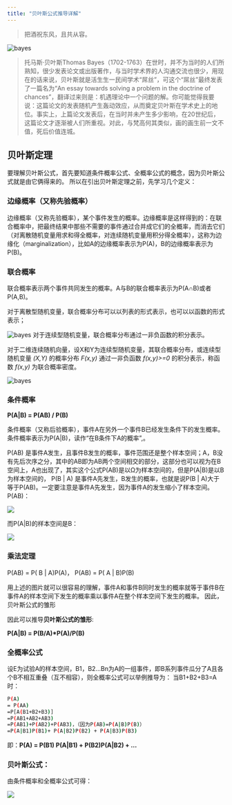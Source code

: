 ```yaml
---
title: "贝叶斯公式推导详解"
---
```



>把酒祝东风，且共从容。 

![bayes](/images/bayes.jpg)
>  托马斯·贝叶斯Thomas Bayes（1702-1763）在世时，并不为当时的人们所熟知，很少发表论文或出版著作，与当时学术界的人沟通交流也很少，用现在的话来说，贝叶斯就是活生生一民间学术“屌丝”，可这个“屌丝”最终发表了一篇名为“An essay towards solving a problem in the doctrine of chances”，翻译过来则是：机遇理论中一个问题的解。你可能觉得我要说：这篇论文的发表随机产生轰动效应，从而奠定贝叶斯在学术史上的地位。事实上，上篇论文发表后，在当时并未产生多少影响，在20世纪后，这篇论文才逐渐被人们所重视。对此，与梵高何其类似，画的画生前一文不值，死后价值连城。


## 贝叶斯定理

要理解贝叶斯公式，首先要知道条件概率公式、全概率公式的概念，因为贝叶斯公式就是由它俩得来的。
所以在引出贝叶斯定理之前，先学习几个定义：

### 边缘概率（又称先验概率）
边缘概率（又称先验概率），某个事件发生的概率。边缘概率是这样得到的：在联合概率中，把最终结果中那些不需要的事件通过合并成它们的全概率，而消去它们（对离散随机变量用求和得全概率，对连续随机变量用积分得全概率），这称为边缘化（marginalization），比如A的边缘概率表示为P(A)，B的边缘概率表示为P(B)。 

### 联合概率
联合概率表示两个事件共同发生的概率。A与B的联合概率表示为P(A∩B)或者P(A,B)。

对于离散型随机变量，联合概率分布可以以列表的形式表示，也可以以函数的形式表示；

![bayes](/images/lianhefenbu.png)
对于连续型随机变量，联合概率分布通过一非负函数的积分表示。

对于二维连续随机向量，设X和Y为连续型随机变量，其联合概率分布，或连续型随机变量 *(X,Y)* 的概率分布 *F(x,y)* 通过一非负函数 *f(x,y)>=0* 的积分表示，称函数 *f(x,y)* 为联合概率密度。

![bayes](/images/lianhefenbu2.png)
### 条件概率

**P(A|B) = P(AB) / P(B)**


条件概率（又称后验概率），事件A在另外一个事件B已经发生条件下的发生概率。条件概率表示为P(A|B)，读作“在B条件下A的概率”,。


P(AB) 是事件A发生，且事件B发生的概率，事件范围还是整个样本空间；A，B没有先后次序之分，其中的AB即为AB两个空间相交的部分，这部分也可以视为在B空间上，A也出现了，其实这个公式P(AB)是以Ω为样本空间的，但是P(A|B)是以B为样本空间的，
P(B | A) 是事件A先发生，B发生的概率，也就是说P(B | A)大于等于P(AB)。一定要注意是事件A先发生，因为事件A的发生缩小了样本空间。
P(AB)：

![](/images/bayes.png)

而P(A|B)的样本空间是B：

![](/images/bayespp.png)



### 乘法定理
P(AB) = P( B | A)P(A)， P(AB) = P( A | B)P(B)

用上述的图片就可以很容易的理解，事件A和事件B同时发生的概率就等于事件B在事件A的样本空间下发生的概率乘以事件A在整个样本空间下发生的概率。
因此，贝叶斯公式的雏形

因此可以推导**贝叶斯公式的雏形**:

**P(A|B) = P(B/A)\*P(A)/P(B)**

### 全概率公式
设E为试验A的样本空间，B1，B2…Bn为A的一组事件，即B系列事件瓜分了A且各个B不相互重叠（互不相容），则全概率公式可以举例推导为：
当B1+B2+B3=A时：
```bash
P(A)
= P(AA)
=P[A(B1+B2+B3)]
=P(AB1+AB2+AB3)
=P(AB1)+P(AB2)+P(AB3)，（因为P(AB)=P(A|B)P(B)）
=P(A|B1)P(B1)+ P(A|B2)P(B2) + P(A|B3)P(B3)
```

即：**P(A) = P(B1) P(A|B1) + P(B2)P(A|B2) + …**

### 贝叶斯公式：
由条件概率和全概率公式可得：

![](/images/bayesal.png)

